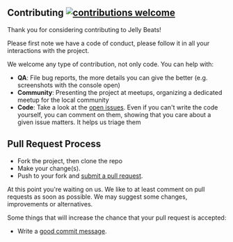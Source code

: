 ## Contributing [![contributions welcome](https://img.shields.io/badge/contributions-welcome-brightgreen.svg?style=flat)](https://github.com/dwyl/esta/issues)

Thank you for considering contributing to Jelly Beats!

Please first note we have a code of conduct, please follow it in all your interactions with the project.

We welcome any type of contribution, not only code. You can help with:
- **QA**: File bug reports, the more details you can give the better (e.g. screenshots with the console open)
- **Community**: Presenting the project at meetups, organizing a dedicated meetup for the local community
- **Code**: Take a look at the [open issues](https://github.com/btzr-io/jelly-beats/issues). Even if you can't write the code yourself, you can comment on them, showing that you care about a given issue matters. It helps us triage them

## Pull Request Process

- Fork the project, then clone the repo
- Make your change(s).
- Push to your fork and [submit a pull request][pr].

[pr]: https://github.com/btzr-io/jelly-beats/compare/

At this point you're waiting on us. We like to at least comment on pull requests
as soon as possible. We may suggest some changes, improvements or alternatives.

Some things that will increase the chance that your pull request is accepted:

- Write a [good commit message][commit].

[commit]: https://github.com/erlang/otp/wiki/Writing-good-commit-messages

